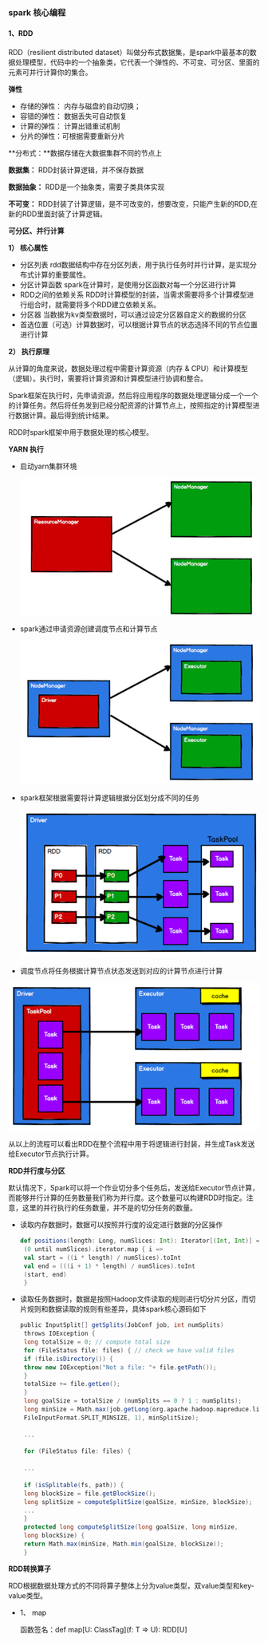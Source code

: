 ### spark 核心编程

#### 1、RDD

RDD（resilient distributed dataset）叫做分布式数据集，是spark中最基本的数据处理模型，代码中的一个抽象类，它代表一个弹性的、不可变、可分区、里面的元素可并行计算你的集合。

**弹性**

* 存储的弹性： 内存与磁盘的自动切换；
* 容错的弹性： 数据丢失可自动恢复
* 计算的弹性： 计算出错重试机制
* 分片的弹性：可根据需要重新分片

**分布式：**数据存储在大数据集群不同的节点上

**数据集：** RDD封装计算逻辑，并不保存数据

**数据抽象：** RDD是一个抽象类，需要子类具体实现

**不可变：** RDD封装了计算逻辑，是不可改变的，想要改变，只能产生新的RDD,在新的RDD里面封装了计算逻辑。

**可分区、并行计算**

**1） 核心属性**

* 分区列表 rdd数据结构中存在分区列表，用于执行任务时并行计算，是实现分布式计算的重要属性。
* 分区计算函数 spark在计算时，是使用分区函数对每一个分区进行计算
* RDD之间的依赖关系 RDD时计算模型的封装，当需求需要将多个计算模型进行组合时，就需要将多个RDD建立依赖关系。
* 分区器 当数据为kv类型数据时，可以通过设定分区器自定义的数据的分区
* 首选位置（可选）计算数据时，可以根据计算节点的状态选择不同的节点位置进行计算

**2） 执行原理**

从计算的角度来说，数据处理过程中需要计算资源（内存 & CPU）和计算模型（逻辑）。执行时，需要将计算资源和计算模型进行协调和整合。

Spark框架在执行时，先申请资源，然后将应用程序的数据处理逻辑分成一个一个的计算任务。然后将任务发到已经分配资源的计算节点上，按照指定的计算模型进行数据计算。最后得到统计结果。

RDD时spark框架中用于数据处理的核心模型。

**YARN 执行**

* 启动yarn集群环境

  ![image-20210711121812301](pic/image-20210711121812301.png)

* spark通过申请资源创建调度节点和计算节点

  ![image-20210711121830212](pic/image-20210711121830212.png)

* spark框架根据需要将计算逻辑根据分区划分成不同的任务

  ![image-20210711121918362](pic/image-20210711121918362.png)

* 调度节点将任务根据计算节点状态发送到对应的计算节点进行计算

![image-20210711121930131](pic/image-20210711121930131.png)

从以上的流程可以看出RDD在整个流程中用于将逻辑进行封装，并生成Task发送给Executor节点执行计算。



**RDD并行度与分区**

默认情况下，Spark可以将一个作业切分多个任务后，发送给Executor节点计算，而能够并行计算的任务数量我们称为并行度。这个数量可以构建RDD时指定。注意，这里的并行执行的任务数量，并不是的切分任务的数量。

* 读取内存数据时，数据可以按照并行度的设定进行数据的分区操作

  ~~~scala
  def positions(length: Long, numSlices: Int): Iterator[(Int, Int)] = {
   (0 until numSlices).iterator.map { i =>
   val start = ((i * length) / numSlices).toInt
   val end = (((i + 1) * length) / numSlices).toInt
   (start, end)
   }
  ~~~

* 读取任务数据时，数据是按照Hadoop文件读取的规则进行切分片分区，而切片规则和数据读取的规则有些差异，具体spark核心源码如下

  ~~~scala
  public InputSplit[] getSplits(JobConf job, int numSplits)
   throws IOException {
   long totalSize = 0; // compute total size
   for (FileStatus file: files) { // check we have valid files
   if (file.isDirectory()) {
   throw new IOException("Not a file: "+ file.getPath());
   }
   totalSize += file.getLen();
   }
   long goalSize = totalSize / (numSplits == 0 ? 1 : numSplits);
   long minSize = Math.max(job.getLong(org.apache.hadoop.mapreduce.lib.input.
   FileInputFormat.SPLIT_MINSIZE, 1), minSplitSize);
   
   ...
   
   for (FileStatus file: files) {
   
   ...
   
   if (isSplitable(fs, path)) {
   long blockSize = file.getBlockSize();
   long splitSize = computeSplitSize(goalSize, minSize, blockSize);
   ...
   }
   protected long computeSplitSize(long goalSize, long minSize,
   long blockSize) {
   return Math.max(minSize, Math.min(goalSize, blockSize));
   }
  ~~~

**RDD转换算子**

RDD根据数据处理方式的不同将算子整体上分为value类型，双value类型和key-value类型。

* 1、 map

  函数签名：def map[U: ClassTag](f: T => U): RDD[U]

